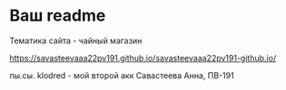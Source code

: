 # Ваш readme

Тематика сайта - чайный магазин

https://savasteevaaa22pv191.github.io/savasteevaaa22pv191-github.io/

пы.сы. klodred - мой второй акк
Савастеева Анна, ПВ-191
